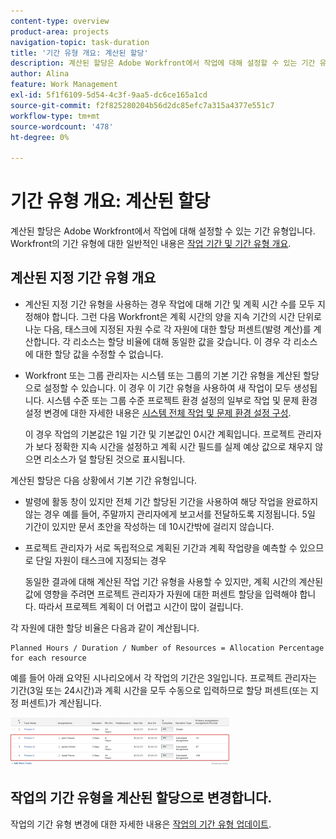 ```yaml
---
content-type: overview
product-area: projects
navigation-topic: task-duration
title: '기간 유형 개요: 계산된 할당'
description: 계산된 할당은 Adobe Workfront에서 작업에 대해 설정할 수 있는 기간 유형입니다. Workfront의 기간 유형에 대한 일반적인 정보는 작업 기간 및 기간 유형 개요를 참조하십시오.
author: Alina
feature: Work Management
exl-id: 5f1f6109-5d54-4c3f-9aa5-dc6ce165a1cd
source-git-commit: f2f825280204b56d2dc85efc7a315a4377e551c7
workflow-type: tm+mt
source-wordcount: '478'
ht-degree: 0%

---
```


# 기간 유형 개요: 계산된 할당

계산된 할당은 Adobe Workfront에서 작업에 대해 설정할 수 있는 기간 유형입니다. Workfront의 기간 유형에 대한 일반적인 내용은 [작업 기간 및 기간 유형 개요](../../../manage-work/tasks/taskdurtn/task-duration-and-duration-type.md).

## 계산된 지정 기간 유형 개요

<!--
<p data-mc-conditions="QuicksilverOrClassic.Draft mode">(NOTE: This Hub issue has a powerpoint that highlights information that is useful to users when using Calculated Assignment duration type. I don't think we can use the powerpoint, because it's old. I also don't know if the things they discuss are still relevant, since the PP is from 2015. I've closed the issue, but I'm putting a link here just in case the info is useful. https://hub.workfront.com/issue/5a9dd7d5007d02a8966014557c23cc89/updates)</p>
-->

* 계산된 지정 기간 유형을 사용하는 경우 작업에 대해 기간 및 계획 시간 수를 모두 지정해야 합니다. 그런 다음 Workfront은 계획 시간의 양을 지속 기간의 시간 단위로 나눈 다음, 태스크에 지정된 자원 수로 각 자원에 대한 할당 퍼센트(발령 계산)를 계산합니다. 각 리소스는 할당 비율에 대해 동일한 값을 갖습니다. 이 경우 각 리소스에 대한 할당 값을 수정할 수 없습니다.
* Workfront 또는 그룹 관리자는 시스템 또는 그룹의 기본 기간 유형을 계산된 할당으로 설정할 수 있습니다. 이 경우 이 기간 유형을 사용하여 새 작업이 모두 생성됩니다. 시스템 수준 또는 그룹 수준 프로젝트 환경 설정의 일부로 작업 및 문제 환경 설정 변경에 대한 자세한 내용은 [시스템 전체 작업 및 문제 환경 설정 구성](../../../administration-and-setup/set-up-workfront/configure-system-defaults/set-task-issue-preferences.md).

   이 경우 작업의 기본값은 1일 기간 및 기본값인 0시간 계획입니다. 프로젝트 관리자가 보다 정확한 지속 시간을 설정하고 계획 시간 필드를 실제 예상 값으로 채우지 않으면 리소스가 덜 할당된 것으로 표시됩니다.

계산된 할당은 다음 상황에서 기본 기간 유형입니다.

* 발령에 활동 창이 있지만 전체 기간 할당된 기간을 사용하여 해당 작업을 완료하지 않는 경우 예를 들어, 주말까지 관리자에게 보고서를 전달하도록 지정됩니다. 5일 기간이 있지만 문서 초안을 작성하는 데 10시간밖에 걸리지 않습니다.
* 프로젝트 관리자가 서로 독립적으로 계획된 기간과 계획 작업량을 예측할 수 있으므로 단일 자원이 태스크에 지정되는 경우

   동일한 결과에 대해 계산된 작업 기간 유형을 사용할 수 있지만, 계획 시간의 계산된 값에 영향을 주려면 프로젝트 관리자가 자원에 대한 퍼센트 할당을 입력해야 합니다. 따라서 프로젝트 계획이 더 어렵고 시간이 많이 걸립니다.

각 자원에 대한 할당 비율은 다음과 같이 계산됩니다.

```
Planned Hours / Duration / Number of Resources = Allocation Percentage for each resource
```

예를 들어 아래 요약된 시나리오에서 각 작업의 기간은 3일입니다. 프로젝트 관리자는 기간(3일 또는 24시간)과 계획 시간을 모두 수동으로 입력하므로 할당 퍼센트(또는 지정 퍼센트)가 계산됩니다.

![](assets/calcassign-350x80.png)

## 작업의 기간 유형을 계산된 할당으로 변경합니다.

작업의 기간 유형 변경에 대한 자세한 내용은 [작업의 기간 유형 업데이트](../../../manage-work/tasks/taskdurtn/update-duration-type-of-task.md).

<!--
<p data-mc-conditions="QuicksilverOrClassic.Draft mode">(NOTE: replaced with new article linked above)</p>
-->

<!--
<ol data-mc-conditions="QuicksilverOrClassic.Draft mode">
<li value="1">Go to a task for which you want to change the Duration Type.</li>
<li value="2"> <p data-mc-conditions="QuicksilverOrClassic.Quicksilver">Click <strong>Task Details</strong> in the left panel, then in the Overview area double click <strong>Duration Type</strong>. </p> </li>
<li value="3">Select <strong>Calculated Assignment</strong> from the drop-down menu.</li>
<li value="4">Click <strong>Save</strong> <strong>Changes</strong>.</li>
</ol>
-->
